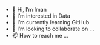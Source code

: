 - 👋 Hi, I’m Iman
- 👀 I’m interested in Data
- 🌱 I’m currently learning GitHub
- 💞️ I’m looking to collaborate on ...
- 📫 How to reach me ...

<!---
ikheiri/ikheiri is a ✨ special ✨ repository because its `README.md` (this file) appears on your GitHub profile.
You can click the Preview link to take a look at your changes.
--->
